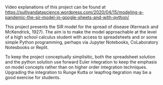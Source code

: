 Video explanations of this project can be found at https://sullivandatascience.wordpress.com/2020/04/15/modeling-a-pandemic-the-sir-model-in-google-sheets-and-with-python/

This project presents the SIR model for the spread of disease (Kermack and McKendrick, 1927). The aim is to make the model approachable at the level of a high school calculus student with access to spreadsheets and or some simple Python programming, perhaps via Jupyter Notebooks, CoLaboratory Notesbooks or Replit. 

To keep the project conceptually simplisitic, both the spreadsheet solution and the python solution use forward Euler integration to keep the emphasis on model concepts rather than on higher order integration techniques. 
Upgrading the integration to Runge Kutta or leapfrog itegration may be a good exercise for students. 
